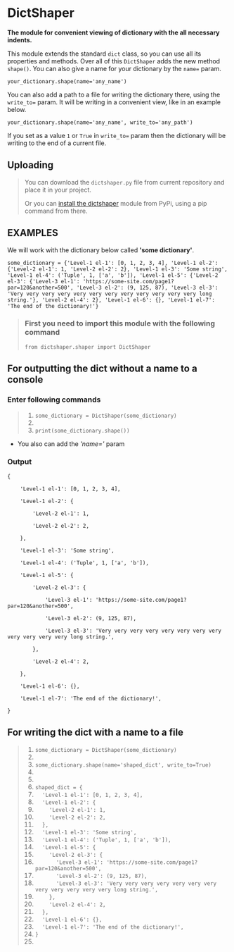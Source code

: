 # DictShaper

**The module for convenient viewing of dictionary 
with the all necessary indents.**

This module extends the standard `dict` class, so you can
use all its properties and methods. Over all of this `DictShaper`
adds the new method `shape()`. You can also give a name for your
dictionary by the `name=` param.

`your_dictionary.shape(name='any_name')`

You can also add a path to a file for writing the dictionary there,
using the `write_to=` param. It will be writing in a convenient view,
like in an example below.

`your_dictionary.shape(name='any_name', write_to='any_path')`

If you set as a value `1` or `True` in `write_to=` param then the
dictionary will be writing to the end of a current file.

## Uploading

> You can download the `dictshaper.py` file from current repository and place it in your project.
>
> Or you can [install the dictshaper](https://pypi.org/project/dictshaper/0.0.2/) module from PyPi, using a pip command from there.

## EXAMPLES

We will work with the dictionary below called **'some dictionary'**.

`some_dictionary = {'Level-1 el-1': [0, 1, 2, 3, 4], 'Level-1 el-2': {'Level-2 el-1': 1, 'Level-2 el-2': 2}, 'Level-1 el-3': 'Some string', 'Level-1 el-4': ('Tuple', 1, ['a', 'b']), 'Level-1 el-5': {'Level-2 el-3': {'Level-3 el-1': 'https://some-site.com/page1?par=120&another=500', 'Level-3 el-2': (9, 125, 87), 'Level-3 el-3': 'Very very very very very very very very very very very very long string.'}, 'Level-2 el-4': 2}, 'Level-1 el-6': {}, 'Level-1 el-7': 'The end of the dictionary!'}`

> ### First you need to import this module with the following command
> 
> `from dictshaper.shaper import DictShaper`

## For outputting the dict without a name to a console

### Enter following commands

> 1. `some_dictionary = DictShaper(some_dictionary)`
> 2. 
> 3. `print(some_dictionary.shape())`

* You also can add the *'name='* param

### Output

<p><code>{<br>
&nbsp;&nbsp;&nbsp;&nbsp;'Level-1 el-1': [0, 1, 2, 3, 4],<br>
&nbsp;&nbsp;&nbsp;&nbsp;'Level-1 el-2': {<br>
&nbsp;&nbsp;&nbsp;&nbsp;&nbsp;&nbsp;&nbsp;&nbsp;'Level-2 el-1': 1,<br>
&nbsp;&nbsp;&nbsp;&nbsp;&nbsp;&nbsp;&nbsp;&nbsp;'Level-2 el-2': 2,<br>
&nbsp;&nbsp;&nbsp;&nbsp;},<br>
&nbsp;&nbsp;&nbsp;&nbsp;'Level-1 el-3': 'Some string',<br>
&nbsp;&nbsp;&nbsp;&nbsp;'Level-1 el-4': ('Tuple', 1, ['a', 'b']),<br>
&nbsp;&nbsp;&nbsp;&nbsp;'Level-1 el-5': {<br>
&nbsp;&nbsp;&nbsp;&nbsp;&nbsp;&nbsp;&nbsp;&nbsp;'Level-2 el-3': {<br>
&nbsp;&nbsp;&nbsp;&nbsp;&nbsp;&nbsp;&nbsp;&nbsp;&nbsp;&nbsp;&nbsp;&nbsp;'Level-3 el-1': 'https://some-site.com/page1?par=120&another=500',<br>
&nbsp;&nbsp;&nbsp;&nbsp;&nbsp;&nbsp;&nbsp;&nbsp;&nbsp;&nbsp;&nbsp;&nbsp;'Level-3 el-2': (9, 125, 87),<br>
&nbsp;&nbsp;&nbsp;&nbsp;&nbsp;&nbsp;&nbsp;&nbsp;&nbsp;&nbsp;&nbsp;&nbsp;'Level-3 el-3': 'Very very very very very very very very very very very very long string.',<br>
&nbsp;&nbsp;&nbsp;&nbsp;&nbsp;&nbsp;&nbsp;&nbsp;},<br>
&nbsp;&nbsp;&nbsp;&nbsp;&nbsp;&nbsp;&nbsp;&nbsp;'Level-2 el-4': 2,<br>
&nbsp;&nbsp;&nbsp;&nbsp;},<br>
&nbsp;&nbsp;&nbsp;&nbsp;'Level-1 el-6': {},<br>
&nbsp;&nbsp;&nbsp;&nbsp;'Level-1 el-7': 'The end of the dictionary!',<br>
}</code></p>

## For writing the dict with a name to a file 

> 1. `some_dictionary = DictShaper(some_dictionary)`
> 2.
> 3. `some_dictionary.shape(name='shaped_dict', write_to=True)`
> 4.
> 5.
> 6.  `shaped_dict = {`
> 7.  &nbsp;&nbsp;&nbsp;&nbsp;`'Level-1 el-1': [0, 1, 2, 3, 4],`
> 8.  &nbsp;&nbsp;&nbsp;&nbsp;`'Level-1 el-2': {`
> 9.  &nbsp;&nbsp;&nbsp;&nbsp;&nbsp;&nbsp;&nbsp;&nbsp;`'Level-2 el-1': 1,`
> 10. &nbsp;&nbsp;&nbsp;&nbsp;&nbsp;&nbsp;&nbsp;&nbsp;`'Level-2 el-2': 2,`
> 11. &nbsp;&nbsp;&nbsp;&nbsp;`},`
> 12. &nbsp;&nbsp;&nbsp;&nbsp;`'Level-1 el-3': 'Some string',`
> 13. &nbsp;&nbsp;&nbsp;&nbsp;`'Level-1 el-4': ('Tuple', 1, ['a', 'b']),`
> 14. &nbsp;&nbsp;&nbsp;&nbsp;`'Level-1 el-5': {`
> 15. &nbsp;&nbsp;&nbsp;&nbsp;&nbsp;&nbsp;&nbsp;&nbsp;`'Level-2 el-3': {`
> 16. &nbsp;&nbsp;&nbsp;&nbsp;&nbsp;&nbsp;&nbsp;&nbsp;&nbsp;&nbsp;&nbsp;&nbsp;`'Level-3 el-1': 'https://some-site.com/page1?par=120&another=500',`
> 17. &nbsp;&nbsp;&nbsp;&nbsp;&nbsp;&nbsp;&nbsp;&nbsp;&nbsp;&nbsp;&nbsp;&nbsp;`'Level-3 el-2': (9, 125, 87),`
> 18. &nbsp;&nbsp;&nbsp;&nbsp;&nbsp;&nbsp;&nbsp;&nbsp;&nbsp;&nbsp;&nbsp;&nbsp;`'Level-3 el-3': 'Very very very very very very very very very very very very long string.',`
> 19. &nbsp;&nbsp;&nbsp;&nbsp;&nbsp;&nbsp;&nbsp;&nbsp;`},`
> 20. &nbsp;&nbsp;&nbsp;&nbsp;&nbsp;&nbsp;&nbsp;&nbsp;`'Level-2 el-4': 2,`
> 21. &nbsp;&nbsp;&nbsp;&nbsp;`},`
> 22. &nbsp;&nbsp;&nbsp;&nbsp;`'Level-1 el-6': {},`
> 23. &nbsp;&nbsp;&nbsp;&nbsp;`'Level-1 el-7': 'The end of the dictionary!',`
> 24. `}`
> 25.